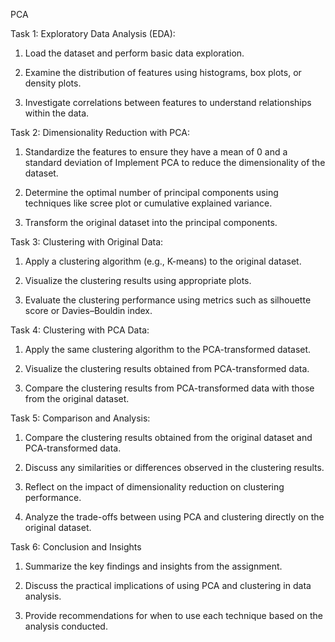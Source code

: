 PCA

Task 1: Exploratory Data Analysis (EDA):

1.	Load the dataset and perform basic data exploration.

2.	Examine the distribution of features using histograms, box plots, or density plots.

3.	Investigate correlations between features to understand relationships within the data.

Task 2: Dimensionality Reduction with PCA:

1.	Standardize the features to ensure they have a mean of 0 and a standard deviation of Implement PCA to reduce the dimensionality of the dataset.

2.	Determine the optimal number of principal components using techniques like scree plot or cumulative explained variance.

3.	Transform the original dataset into the principal components.

Task 3: Clustering with Original Data:

1.	Apply a clustering algorithm (e.g., K-means) to the original dataset.

2.	Visualize the clustering results using appropriate plots.

3.	Evaluate the clustering performance using metrics such as silhouette score or Davies–Bouldin index.

Task 4: Clustering with PCA Data:

1.	Apply the same clustering algorithm to the PCA-transformed dataset.

2.	Visualize the clustering results obtained from PCA-transformed data.

3.	Compare the clustering results from PCA-transformed data with those from the original dataset.

Task 5: Comparison and Analysis:

1.	Compare the clustering results obtained from the original dataset and PCA-transformed data.

2.	Discuss any similarities or differences observed in the clustering results.

3.	Reflect on the impact of dimensionality reduction on clustering performance.

4.	Analyze the trade-offs between using PCA and clustering directly on the original dataset.

Task 6: Conclusion and Insights

1.	Summarize the key findings and insights from the assignment.

2.	Discuss the practical implications of using PCA and clustering in data analysis.

3.	Provide recommendations for when to use each technique based on the analysis conducted.
